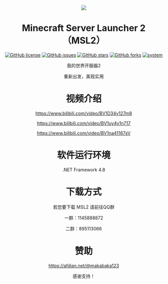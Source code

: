 <p align="center">
<img src="https://s1.ax1x.com/2022/07/24/jj6YZV.png"/>
</p>

<div align="center">
  
# Minecraft Server Launcher 2 （MSL2）

<a href="https://github.com/Waheal/MSL2/blob/master/LICENSE"><img alt="GitHub license" src="https://img.shields.io/github/license/Waheal/MSL2"></a>
<a href="https://github.com/Waheal/MSL2/issues"><img alt="GitHub issues" src="https://img.shields.io/github/issues/Waheal/MSL2"></a>
<a href="https://github.com/Waheal/MSL2/stargazers"><img alt="GitHub stars" src="https://img.shields.io/github/stars/Waheal/MSL2"></a>
<a href="https://github.com/Waheal/MSL2/network"><img alt="GitHub forks" src="https://img.shields.io/github/forks/Waheal/MSL2"></a>
<a href="https://github.com/Waheal/MSL2/network"><img alt="system" src="https://img.shields.io/badge/适用平台-Windows-critical"></a>
 
我的世界开服器2
  
重新出发，美观实用

# 视频介绍
  
https://www.bilibili.com/video/BV1D34y127m8

https://www.bilibili.com/video/BV1uy4y1n717

https://www.bilibili.com/video/BV1na41167sV

# 软件运行环境
  
.NET Framework 4.8

# 下载方式

若您要下载 MSL2 请前往QQ群

一群：1145888872

二群：895113066

# 赞助
  
https://afdian.net/@makabaka123 
  
感谢支持！
